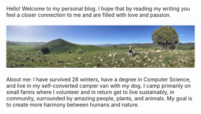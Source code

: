 Hello! Welcome to my personal blog. I hope that by reading my writing you feel a closer connection to me and are filled with love and passion.

<div class="col body-small" style="margin:20px 0;">
  <img src="/public/hero.jpeg" />
</div>

About me: I have survived 28 winters, have a degree in Computer Science, and live in my self-converted camper van with my dog. I camp primarily on small farms where I volunteer and in return get to live sustainably, in community, surrounded by amazing people, plants, and animals. My goal is to create more harmony between humans and nature.
